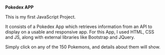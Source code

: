 **Pokedex APP**

This is my first JavaScript Project.

It consists of a Pokedex App which retrieves information from an API to display on a usable and responsive app. For this App, I used HTML, CSS and JS, along with external libraries like Bootstrap and JQuery.

Simply click on any of the 150 Pokemons, and details about them will show.
